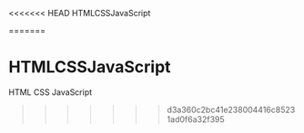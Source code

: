 <<<<<<< HEAD
HTMLCSSJavaScript

=======
# HTMLCSSJavaScript
HTML CSS JavaScript
>>>>>>> d3a360c2bc41e238004416c85231ad0f6a32f395
